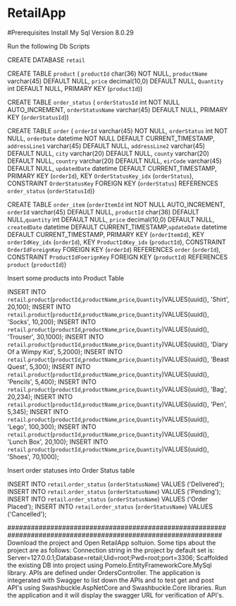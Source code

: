# RetailApp

#Prerequisites
Install My Sql Version 8.0.29

Run the following Db Scripts

CREATE DATABASE `retail`

CREATE TABLE `product` (  `productId` char(36) NOT NULL,  `productName` varchar(45) DEFAULT NULL,  `price` decimal(10,0) DEFAULT NULL,  `Quantity` int DEFAULT NULL,  PRIMARY KEY (`productId`))

CREATE TABLE `order_status` (  `orderStatusId` int NOT NULL AUTO_INCREMENT,  `orderStatusName` varchar(45) DEFAULT NULL,  PRIMARY KEY (`orderStatusId`))

CREATE TABLE `order` (  `orderId` varchar(45) NOT NULL,  `orderStatus` int NOT NULL,  `orderDate` datetime NOT NULL DEFAULT CURRENT_TIMESTAMP,  `addressLine1` varchar(45) DEFAULT NULL,  `addressLine2` varchar(45) DEFAULT NULL,
`city` varchar(20) DEFAULT NULL,  `county` varchar(20) DEFAULT NULL,  `country` varchar(20) DEFAULT NULL,  `eirCode` varchar(45) DEFAULT NULL,  `updatedDate` datetime DEFAULT CURRENT_TIMESTAMP,
PRIMARY KEY (`orderId`),  KEY `OrderStatusKey_idx` (`orderStatus`),  CONSTRAINT `OrderStatusKey` FOREIGN KEY (`orderStatus`) REFERENCES `order_status` (`orderStatusId`))
 
 CREATE TABLE `order_item` (`orderItemId` int NOT NULL AUTO_INCREMENT, `orderId` varchar(45) DEFAULT NULL, `productId` char(36) DEFAULT NULL,`quantity` int DEFAULT NULL,
 `price` decimal(10,0) DEFAULT NULL, `createdDate` datetime DEFAULT CURRENT_TIMESTAMP,`updateDate` datetime DEFAULT CURRENT_TIMESTAMP, PRIMARY KEY (`orderItemId`),
 KEY `orderIdKey_idx` (`orderId`),  KEY `ProductIdKey_idx` (`productId`),  CONSTRAINT `OrderIdForeignKey` FOREIGN KEY (`orderId`) REFERENCES `order` (`orderId`),
 CONSTRAINT `ProductIdFoerignKey` FOREIGN KEY (`productId`) REFERENCES `product` (`productId`))

Insert some products into Product Table
  
INSERT INTO `retail`.`product`(`productId`,`productName`,`price`,`Quantity`)VALUES(uuid(), 'Shirt', 20,100);
INSERT INTO `retail`.`product`(`productId`,`productName`,`price`,`Quantity`)VALUES(uuid(), 'Socks', 10,200);
INSERT INTO `retail`.`product`(`productId`,`productName`,`price`,`Quantity`)VALUES(uuid(), 'Trouser', 30,1000);
INSERT INTO `retail`.`product`(`productId`,`productName`,`price`,`Quantity`)VALUES(uuid(), 'Diary Of a Wimpy Kid', 5,2000);
INSERT INTO `retail`.`product`(`productId`,`productName`,`price`,`Quantity`)VALUES(uuid(), 'Beast Quest', 5,300);
INSERT INTO `retail`.`product`(`productId`,`productName`,`price`,`Quantity`)VALUES(uuid(), 'Pencils', 5,400);
INSERT INTO `retail`.`product`(`productId`,`productName`,`price`,`Quantity`)VALUES(uuid(), 'Bag', 20,234);
INSERT INTO `retail`.`product`(`productId`,`productName`,`price`,`Quantity`)VALUES(uuid(), 'Pen', 5,345);
INSERT INTO `retail`.`product`(`productId`,`productName`,`price`,`Quantity`)VALUES(uuid(), 'Lego', 100,300);
INSERT INTO `retail`.`product`(`productId`,`productName`,`price`,`Quantity`)VALUES(uuid(), 'Lunch Box', 20,100);
INSERT INTO `retail`.`product`(`productId`,`productName`,`price`,`Quantity`)VALUES(uuid(), 'Shoes', 70,1000);

Insert order statuses into Order Status table
 
INSERT INTO `retail`.`order_status` (`orderStatusName`) VALUES ('Delivered');
INSERT INTO `retail`.`order_status` (`orderStatusName`) VALUES ('Pending');
INSERT INTO `retail`.`order_status` (`orderStatusName`) VALUES ('Order Placed');
INSERT INTO `retail`.`order_status` (`orderStatusName`) VALUES ('Cancelled');

###############################################################################################################
Download the project and Open RetailApp soltuion.
Some tips about the project are as follows:
Connection string in the project by default set is: Server=127.0.0.1;Database=retail;Uid=root;Pwd=root;port=3306;
Scaffolded the existing DB into project using Pomelo.EntityFrameworkCore.MySql library.
APIs are defined under OrdersController.
The application is integerated with Swagger to list down the APIs and to test get and post API's using Swashbuckle.AspNetCore and Swashbuckle.Core libraries.
Run the application and it will display the swagger URL for verification of API's.
 
 
 
 
 
 
 






